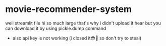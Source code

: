 # movie-recommender-system

well streamlit file hi so much large that's why i didn't upload it hear but you can download it by using pickle.dump command
- also api key is not working (i closed it😳🫡 so don't try to steal)